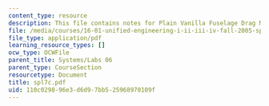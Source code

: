 ```yaml
---
content_type: resource
description: This file contains notes for Plain Vanilla Fuselage Drag Measurements.
file: /media/courses/16-01-unified-engineering-i-ii-iii-iv-fall-2005-spring-2006/110c029896e3d6d97bb525968970109f_spl7c.pdf
file_type: application/pdf
learning_resource_types: []
ocw_type: OCWFile
parent_title: Systems/Labs 06
parent_type: CourseSection
resourcetype: Document
title: spl7c.pdf
uid: 110c0298-96e3-d6d9-7bb5-25968970109f
---
```

